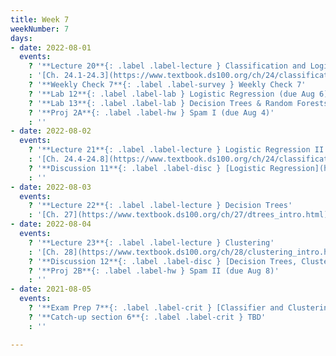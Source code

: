 ```yaml
---
title: Week 7
weekNumber: 7
days:
- date: 2022-08-01
  events:
    ? '**Lecture 20**{: .label .label-lecture } Classification and Logistic Regression I'
    : '[Ch. 24.1-24.3](https://www.textbook.ds100.org/ch/24/classification_prob.html)'
    ? '**Weekly Check 7**{: .label .label-survey } Weekly Check 7'
    ? '**Lab 12**{: .label .label-lab } Logistic Regression (due Aug 6)'
    ? '**Lab 13**{: .label .label-lab } Decision Trees & Random Forests (due Aug 6)'
    ? '**Proj 2A**{: .label .label-hw } Spam I (due Aug 4)'
    : ''
- date: 2022-08-02
  events:
    ? '**Lecture 21**{: .label .label-lecture } Logistic Regression II'
    : '[Ch. 24.4-24.8](https://www.textbook.ds100.org/ch/24/classification_log_reg.html)'
    ? '**Discussion 11**{: .label .label-disc } [Logistic Regression](https://drive.google.com/file/d/1UT-jMRav1LnvO2WyjzqVcrsxjVoQnuCl/view?usp=sharing)'
    : ''
- date: 2022-08-03
  events:
    ? '**Lecture 22**{: .label .label-lecture } Decision Trees'
    : '[Ch. 27](https://www.textbook.ds100.org/ch/27/dtrees_intro.html)'
- date: 2022-08-04
  events:
    ? '**Lecture 23**{: .label .label-lecture } Clustering'
    : '[Ch. 28](https://www.textbook.ds100.org/ch/28/clustering_intro.html)'
    ? '**Discussion 12**{: .label .label-disc } [Decision Trees, Clustering](https://drive.google.com/file/d/13RdStRDJwcnjNbQGiPefvfxWF8UKJFMR/view?usp=sharing)'
    ? '**Proj 2B**{: .label .label-hw } Spam II (due Aug 8)'
    : ''
- date: 2021-08-05
  events:
    ? '**Exam Prep 7**{: .label .label-crit } [Classifier and Clustering](https://drive.google.com/file/d/1FKRdNpYHDzjhYlTxA9BCmWtDKrYuGJKE/view?usp=sharing)'
    ? '**Catch-up section 6**{: .label .label-crit } TBD'
    : ''

---
```

